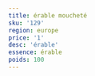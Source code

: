 ```yaml
---
title: érable moucheté
sku: '129'
region: europe
price: '1'
desc: 'érable'
essence: érable
poids: 100
---
```


